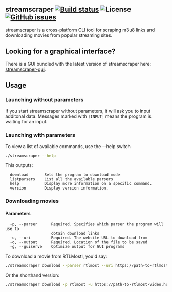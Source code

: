 
## streamscraper [![Build status](https://ci.appveyor.com/api/projects/status/ti9ndirsgqc0ks0u?svg=true)](https://ci.appveyor.com/project/mihaly044/streamscraper) ![License](https://img.shields.io/github/license/mihaly044/streamscraper.svg) [![GitHub issues](https://img.shields.io/github/issues/mihaly044/streamscraper.svg)](https://github.com/mihaly044/streamscraper/issues)

streamscraper is a cross-platform CLI tool for scraping m3u8 links and downloading movies from popular streaming sites.

## Looking for a graphical interface?
There is a GUI bundled with the latest version of streamscraper here: [streamscraper-gui](https://github.com/mihaly044/streamscraper-gui).

## Usage
### Launching without parameters

If you start streamscraper without parameters, it will ask you to input additonal data. Messages marked with `[INPUT]` means the program is waiting for an input.

### Launching with parameters

To view a list of available commands, use the --help switch

```bash
./streamscraper --help
```

This outputs:

```
  download       Sets the program to download mode
  listparsers    List all the available parsers
  help           Display more information on a specific command.
  version        Display version information.
```

### Downloading movies
#### Parameters
```
  -p, --parser      Required. Specifies which parser the program will use to 
                    obtain download links
  -u, --uri         Required. The website URL to download from
  -o, --output      Required. Location of the file to be saved
  -g, --guiserve    Optimize output for GUI programs
```

To download a movie from RTLMost!, you'd say:

```bash
./streamscraper download --parser rtlmost --uri https://path-to-rtlmost-video.hu/example --output video.mp4
```
Or the shorthand version:

```bash
./streamscraper download -p rtlmost -u https://path-to-rtlmost-video.hu/example -o video.mp4
```

